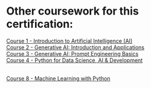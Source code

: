 
<h1>Other coursework for this certification:</h1>

[Course 1 - Introduction to Artificial Intelligence (AI)](https://github.com/MadeehaKhan/IBM-Introduction-to-AI)
<br />
[Course 2 - Generative AI: Introduction and Applications](https://github.com/MadeehaKhan/IBM-Generative-AI-Introduction-and-Applications) 
<br />
[Course 3 - Generative AI: Prompt Engineering Basics](https://github.com/MadeehaKhan/IBM-Generative-AI-Prompt-Engineering-Basics)
<br />
[Course 4 - Python for Data Science, AI & Development](https://github.com/MadeehaKhan/IBM-Python-for-DataScience-AI-Dev)
<br />
<br />

[Course 8 - Machine Learning with Python](https://github.com/MadeehaKhan/IBM-Machine-Learning-with-Python)
